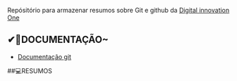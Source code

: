 Repósitório para armazenar resumos  sobre Git e github da [Digital innovation One](https://www.dio.me)

## ✔📃DOCUMENTAÇÃO~
- [Documentação git](https://docs.github.com/pt)

##💻RESUMOS 

